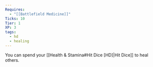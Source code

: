 ```yaml
---
Requires:
  - "[[Battlefield Medicine]]"
Ticks: 10
Tier: 1
XP: 3
tags:
  - hd
  - healing
---
```

You can spend your [[Health & Stamina#Hit Dice [HD]|Hit Dice]] to heal others.